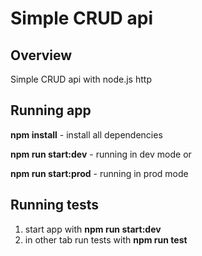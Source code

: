 # Simple CRUD api

## Overview
Simple CRUD api with node.js http

## Running app

**npm install** - install all dependencies

**npm run start:dev** - running in dev mode or

**npm run start:prod** - running in prod mode

## Running tests

1. start app with **npm run start:dev**
1. in other tab run tests with **npm run test**